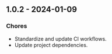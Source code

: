 ## 1.0.2 - 2024-01-09

### Chores

* Standardize and update CI workflows.
* Update project dependencies.
